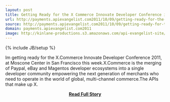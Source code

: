 ```yaml
---
layout: post
title: Getting Ready for the X Commerce Innovate Developer Conference in San Francisco
url: http://payments.apievangelist.com2011/10/09/getting-ready-for-the-x.commerce-innovate-developer-conference-in-san-francisco/
source: http://payments.apievangelist.com2011/10/09/getting-ready-for-the-x.commerce-innovate-developer-conference-in-san-francisco/
domain: payments.apievangelist.com2011
image: http://kinlane-productions.s3.amazonaws.com/api-evangelist-site/blog/logo_xcommerce.png
---
```

{% include JB/setup %}<p>Im getting ready for the X.Commerce Innovate Developer Conference 2011, at Moscone Center in San Francisco this week.X.Commerce is the merging of Paypal, eBay and Magentos developer ecosystems into a single developer community empowering the next generation of merchants who need to operate in the world of global, multi-channel commerce.The APIs that make up X.</p>
<center><p><a href="http://payments.apievangelist.com2011/10/09/getting-ready-for-the-x.commerce-innovate-developer-conference-in-san-francisco/" style='padding:25px; font-sze:18px; font-weight: bold;'>Read Full Story</a></p></center>
